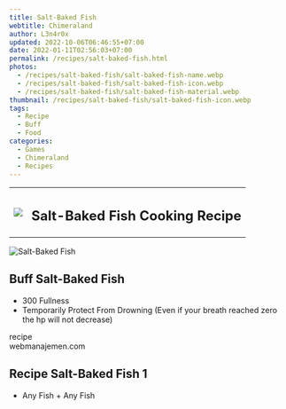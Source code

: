 ```yaml
---
title: Salt-Baked Fish
webtitle: Chimeraland
author: L3n4r0x
updated: 2022-10-06T06:46:55+07:00
date: 2022-01-11T02:56:03+07:00
permalink: /recipes/salt-baked-fish.html
photos:
  - /recipes/salt-baked-fish/salt-baked-fish-name.webp
  - /recipes/salt-baked-fish/salt-baked-fish-icon.webp
  - /recipes/salt-baked-fish/salt-baked-fish-material.webp
thumbnail: /recipes/salt-baked-fish/salt-baked-fish-icon.webp
tags:
  - Recipe
  - Buff
  - Food
categories:
  - Games
  - Chimeraland
  - Recipes
---
```


<section id="bootstrap-wrapper"><link rel="stylesheet" href="https://cdn.statically.io/gh/dimaslanjaka/Web-Manajemen/40ac3225/css/bootstrap-4.5-wrapper.css"/><div class="row mb-2"><div class="col-md-12 mb-2"><table class="table" id="post-info"><tbody><tr><td><img class="d-inline-block me-2" src="/chimeraland/recipes/salt-baked-fish/salt-baked-fish-icon.webp" width="auto" height="auto"/></td><td><h1 class="fs-5">Salt-Baked Fish Cooking Recipe</h1></td></tr></tbody></table></div></div><div class="card mb-2"><div class="row g-0"><div class="col-sm-4 position-relative mb-2"><img src="/chimeraland/recipes/salt-baked-fish/salt-baked-fish-material.webp" class="card-img fit-cover w-100 h-100" alt="Salt-Baked Fish" data-fancybox="true"/></div><div class="col-sm-8 mb-2"><div class="card-body"><h2 class="card-title fs-5">Buff Salt-Baked Fish</h2><div class="card-text"><ul><li>300 Fullness</li><li>Temporarily Protect From Drowning (Even if your breath reached zero the hp will not decrease)</li></ul></div><span class="badge rounded-pill bg-dark">recipe</span></div><div class="card-footer text-end text-muted">webmanajemen.com</div></div></div></div><div class="row mb-2"><div class="col-12 col-lg-6 recipe-item mb-2"><div class="card"><div class="card-body"><h2 class="card-title fs-5">Recipe Salt-Baked Fish 1</h2><div class="card-text"><ul><li>Any Fish<span> + </span>Any Fish</li></ul></div></div></div></div></div></section>